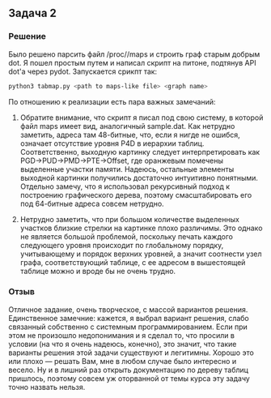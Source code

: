 ## Задача 2

### Решение

Было решено парсить файл /proc/<pid>/maps и строить граф старым добрым dot. Я пошел простым путем и написал скрипт на питоне, подтянув API dot'а через pydot. Запускается срикпт так:

```bash
python3 tabmap.py <path to maps-like file> <graph name>
```

По отношению к реализации есть пара важных замечаний:

1. Обратите внимание, что скрипт я писал под свою систему, в которой файл maps имеет вид, аналогичный sample.dat. Как нетрудно заметить, адреса там 48-битные, что, если я нигде не ошибся, означает отсутствие уровня P4D в иерархии таблиц. Соответственно, выходную картинку следует интерпретировать как PGD->PUD->PMD->PTE->Offset, где оранжевым помечены выделенные участки памяти. Надеюсь, остальные элементы выходной картинки получились достаточно интуитивно понятными. Отдельно замечу, что я использовал рекурсивный подход к построению графического дерева, поэтому смасштабировать его под 64-битные адреса совсем нетрудно.

2. Нетрудно заметить, что при большом количестве выделенных участков близкие стрелки на картинке плохо различимы. Это однако не является большой проблемой, поскольку печать каждого следующего уровня происходит по глобальному порядку, учитывающему и порядок верхних уровней, а значит соотнести узел графа, соответствующий таблице, с ее адресом в вышестоящей таблице можно и вроде бы не очень трудно.

### Отзыв

Отличное задание, очень творческое, с массой вариантов решения. Единственное замечние: кажется, я выбрал вариант решения, слабо связанный собственно с системным программированием. Если при этом не произошло недопонимания и я сделал то, что просили в условии (на что я очень надеюсь, конечно), это значит, что такие варианты решения этой задачи существуют и легитимны. Хорошо это или плохо — решать Вам, мне в любом случае было интересно и весело. Ну и в лишний раз открыть документацию по дереву таблиц пришлось, поэтому совсем уж оторванной от темы курса эту задачу точно назвать нельзя.
